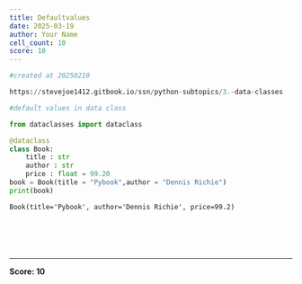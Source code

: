 ```yaml
---
title: Defaultvalues
date: 2025-03-19
author: Your Name
cell_count: 10
score: 10
---
```


```python
#created at 20250210
```


```python
https://stevejoe1412.gitbook.io/ssn/python-subtopics/3.-data-classes
```


```python
#default values in data class
```


```python
from dataclasses import dataclass
```


```python
@dataclass
class Book:
    title : str
    author : str
    price : float = 99.20
book = Book(title = "Pybook",author = "Dennis Richie")
print(book)
```

    Book(title='Pybook', author='Dennis Richie', price=99.2)



```python

```


```python

```


```python

```


```python

```


```python

```


---
**Score: 10**